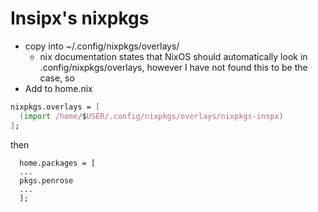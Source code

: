 # Insipx's nixpkgs

- copy into ~/.config/nixpkgs/overlays/
  - nix documentation states that NixOS should automatically look in .config/nixpkgs/overlays, however I have not found this to be the case, so
- Add to home.nix 
```nix
nixpkgs.overlays = [
  (import /home/$USER/.config/nixpkgs/overlays/nixpkgs-inspx)
];
```

then 
```
  home.packages = [
  ...
  pkgs.penrose
  ...
  ];
```
